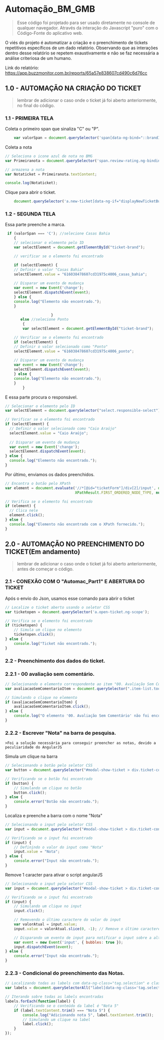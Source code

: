 # Automação_BM_GMB
>Esse código foi projetado para ser usado diretamente no console de qualquer navegador. Através da interação do Javascript "puro" com o Código-Fonte do aplicativo web.

O viés do projeto é automatizar a criação e o preenchimento de tickets repetitivos específicos de um dado relatório. Observando que as interações dentro desse relatório se repetem exaustivamente e não se faz necessária a análise criteriosa de um humano.

Link do relatório: https://app.buzzmonitor.com.br/reports/65a57e838607cd490c6d76cc
## 1.0 - AUTOMAÇÃO NA CRIAÇÃO DO TICKET 
>lembrar de adicionar o caso onde o ticket já foi aberto anteriormente, no final do código.

### 1.1 - PRIMEIRA TELA

Coleta o primeiro span que sinaliza "C" ou "P".
```JavaScript
	var valorSpan = document.querySelector('span[data-ng-bind="::brandInitials(post)"]').textContent;
```
Coleta a nota
```JavaScript
// Seleciona o icone azul de nota no BMG
var Primeiranota = document.querySelector('span.review-rating.ng-binding.ng-scope');

// armazena a nota
var Notaticket = Primeiranota.textContent;

console.log(Notaticket);
```
Clique para abrir o ticket.
```JavaScript
	document.querySelector('a.new-ticket[data-ng-if="displayNewTicketButton(post)"][data-ng-click="showNewTicket(post)"]').click();
```
### 1.2 - SEGUNDA TELA

Essa parte preenche a marca.
```JavaScript
 if (valorSpan === 'C'); //selecione Casas Bahia
	{                     
	// selecionar o elemento pelo ID
	var selectElement = document.getElementById("ticket-brand");

	// verificar se o elemento foi encontrado

	if (selectElement) {
  	// Definir o valor "Casas Bahia"
  	selectElement.value = "616038478607cd31975c4006_casas_bahia";
  
  	// Disparar um evento de mudança
  	var event = new Event('change');
  	selectElement.dispatchEvent(event);
	} else {
  	console.log("Elemento não encontrado.");
	}

                     }
       else //selecione Ponto
        { 
        var selectElement = document.getElementById("ticket-brand");

	// Verificar se o elemento foi encontrado
	if (selectElement) {
  	// Definir o valor selecionado como "Ponto"
  	selectElement.value = "616038478607cd31975c4006_ponto";
  
  	// Disparar um evento de mudança
  	var event = new Event('change');
  	selectElement.dispatchEvent(event);
	} else {
  	console.log("Elemento não encontrado.");
	}
        }
```

E essa parte procura o responsável.
```JavaScript
// Selecionar o elemento pelo ID
var selectElement = document.querySelector("select.responsible-select");

// Verificar se o elemento foi encontrado
if (selectElement) {
  // Definir o valor selecionado como "Caio Araújo"
  selectElement.value = "Caio Araújo";
  
  // Disparar um evento de mudança
  var event = new Event('change');
  selectElement.dispatchEvent(event);
} else {
  console.log("Elemento não encontrado.");
}
```

Por último, enviamos os dados preenchidos.
```JavaScript
// Encontra o botão pelo XPath
var element = document.evaluate('//*[@id="ticketForm"]/div[2]/input', document, null, 
                                XPathResult.FIRST_ORDERED_NODE_TYPE, null).singleNodeValue;

// Verifica se o elemento foi encontrado
if (element) {
  // Clica nele
  element.click();
} else {
  console.log("Elemento não encontrado com o XPath fornecido.");
}
```
## 2.0 - AUTOMAÇÃO NO PREENCHIMENTO DO TICKET(Em andamento)
>lembrar de adicionar o caso onde o ticket já foi aberto anteriormente, antes de começar o código.

### 2.1 - CONEXÃO COM O "Automac_Part1" E ABERTURA DO TICKET
Após o envio do Json, usamos esse comando para abrir o ticket

```JavaScript
// Localize o ticket aberto usando o seletor CSS
var ticketopen = document.querySelector('a.open-ticket.ng-scope');

// Verifica se o elemento foi encontrado
if (ticketopen) {
    // Simula um clique no elemento
    ticketopen.click();
} else {
    console.log("Ticket não encontrado.");
}
```
### 2.2 - Preenchimento dos dados do ticket.
### 2.2.1 - 00 avaliação sem comentário.

```JavaScript
// Selecionando o elemento correspondente ao item "00. Avaliação Sem Comentário"
var avaliacaoSemComentarioItem = document.querySelector(".item-list.tooltipster.ng-scope.blank:nth-of-type(1)");

// Simulando o clique no elemento
if (avaliacaoSemComentarioItem) {
    avaliacaoSemComentarioItem.click();
} else {
    console.log("O elemento '00. Avaliação Sem Comentário' não foi encontrado.");
}
```
### 2.2.2 - Escrever "Nota" na barra de pesquisa.
	>Foi a solução necessária para conseguir preencher as notas, devido a peculiaridade do AngularJS 
Simula um clique na barra
```JavaScript
// Selecionando o botão pelo seletor CSS
var button = document.querySelector("#modal-show-ticket > div.ticket-container > div > div.ticket-options > div.input-container.relative > div.ticket-tags.actions-item.ng-scope > a.button.tags.tooltipstered");

// Verificando se o botão foi encontrado
if (button) {
    // Simulando um clique no botão
    button.click();
} else {
    console.error("Botão não encontrado.");
}

```
Localiza e preenche a barra com o nome "Nota"
```JavaScript
// Selecionando o input pelo seletor CSS
var input = document.querySelector("#modal-show-ticket > div.ticket-container > div > div.ticket-options > div.input-container.relative > div.ticket-tags.actions-item.ng-scope > ul > input");

// Verificando se o input foi encontrado
if (input) {
    // Definindo o valor do input como "Nota"
    input.value = "Nota";
} else {
    console.error("Input não encontrado.");
}

```

Remove 1 caracter para ativar o script angularJS
```JavaScript
// Selecionando o input pelo seletor CSS
var input = document.querySelector("#modal-show-ticket > div.ticket-container > div > div.ticket-options > div.input-container.relative > div.ticket-tags.actions-item.ng-scope > ul > input");

// Verificando se o input foi encontrado
if (input) {
    // Simulando um clique no input
    input.click();

    // Removendo o último caractere do valor do input
    var valorAtual = input.value;
    input.value = valorAtual.slice(0, -1); // Remove o último caractere

    // Disparando um evento de input para notificar o input sobre a alteração
    var event = new Event('input', { bubbles: true });
    input.dispatchEvent(event);
} else {
    console.error("Input não encontrado.");
}


```

### 2.2.3 - Condicional do preenchimento das Notas.

```JavaScript
// Localizando todas as labels com data-ng-class="tag.selection" e classe "ng-binding blank"
var labels = document.querySelectorAll("label[data-ng-class='tag.selection'].ng-binding.blank");

// Iterando sobre todas as labels encontradas
labels.forEach(function(label) {
    // Verificando se o conteúdo da label é "Nota 5"
    if (label.textContent.trim() === "Nota 5") {
        console.log("Adicionando nota 5", label.textContent.trim());
        // Simulando um clique na label
        label.click();
    }
});
```
